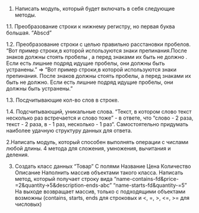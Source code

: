 1. Написать модуль, который будет включать в себя следующие методы.

  1.1. Преобразование строки к нижнему регистру, но первая буква большая. “Abscd”

  1.2. Преобразование строки с целью правильно расстановки пробелов. “Вот пример строки,в которой     используются знаки препинания.После знаков должны стоять пробелы , а перед знаками их быть не должно .    Если есть лишние подряд идущие пробелы, они должны быть устранены.” =>
“Вот пример строки,в которой используются знаки препинания. После знаков должны стоять пробелы, а перед знаками их быть не должно. Если есть лишние подряд идущие пробелы, они должны быть устранены.”

  1.3. Посдчитывающие кол-во слов в строке.

  1.4. Подсчитывающий, уникальные слова. “Текст, в котором слово текст несколько раз встречается и слово тоже” - в ответе, что “слово - 2 раза, текст - 2 раза, в - 1 раз, несколько - 1 раз“. Самостоятельно придумать наиболее удачную структуру данных для ответа.

2.Написать модуль, который способен выполнять операции с числами любой длины.
4 метода для сложения, умножения, вычитания и деления.

3. Создать класс данных “Товар”
С полями
Название
Цена
Количество
Описание
Наполнить массив объектами такого класса.
Написать метод, который получает строку вида
“name-contains-fd&price-=2&quantity->5&description-ends-abc”
“name-starts-fd&quantity-=5”
На выходе возвращает массив, только с подходящими объектами
возможны (contains, starts, ends для строковых и <, =, >, <=, >= для числовых)